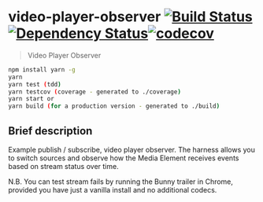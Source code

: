 # video-player-observer [![Build Status](https://travis-ci.org/globalroo/video-player-observer.svg?branch=master)](https://travis-ci.org/globalroo/video-player-observer)[![Dependency Status](https://dependencyci.com/github/globalroo/video-player-observer/badge)](https://dependencyci.com/github/globalroo/video-player-observer)[![codecov](https://codecov.io/gh/globalroo/video-player-observer/branch/master/graph/badge.svg)](https://codecov.io/gh/globalroo/video-player-observer)

> Video Player Observer

```sh
npm install yarn -g
yarn
yarn test (tdd)
yarn testcov (coverage - generated to ./coverage)
yarn start or
yarn build (for a production version - generated to ./build)
```
## Brief description

Example publish / subscribe, video player observer. The harness allows you to switch sources and observe how the Media Element receives events based on stream status over time.

N.B. You can test stream fails by running the Bunny trailer in Chrome, provided you have just a vanilla install and no additional codecs.


